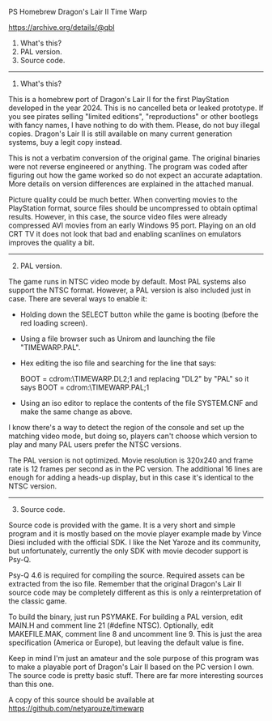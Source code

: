 PS Homebrew Dragon's Lair II Time Warp

https://archive.org/details/@qbl

1. What's this?
2. PAL version.
3. Source code.


----------------------------------------------------------------------------

1. What's this?

This is a homebrew port of Dragon's Lair II for the first PlayStation developed in the year 2024. This is no cancelled beta or leaked prototype. If you see pirates selling "limited editions", "reproductions" or other bootlegs with fancy names, I have nothing to do with them. Please, do not buy illegal copies. Dragon's Lair II is still available on many current generation systems, buy a legit copy instead.

This is not a verbatim conversion of the original game. The original binaries were not reverse engineered or anything. The program was coded after figuring out how the game worked so do not expect an accurate adaptation. More details on version differences are explained in the attached manual.

Picture quality could be much better. When converting movies to the PlayStation format, source files should be uncompressed to obtain optimal results. However, in this case, the source video files were already compressed AVI movies from an early Windows 95 port. Playing on an old CRT TV it does not look that bad and enabling scanlines on emulators improves the quality a bit.

----------------------------------------------------------------------------

2. PAL version.

The game runs in NTSC video mode by default. Most PAL systems also support the NTSC format. However, a PAL version is also included just in case. There are several ways to enable it:

- Holding down the SELECT button while the game is booting (before the red loading screen).

- Using a file browser such as Unirom and launching the file "TIMEWARP.PAL".

- Hex editing the iso file and searching for the line that says:

	BOOT = cdrom:\TIMEWARP.DL2;1
	and replacing "DL2" by "PAL" so it says
	BOOT = cdrom:\TIMEWARP.PAL;1

- Using an iso editor to replace the contents of the file SYSTEM.CNF and make the same change as above.

I know there's a way to detect the region of the console and set up the matching video mode, but doing so, players can't choose which version to play and many PAL users prefer the NTSC versions.

The PAL version is not optimized. Movie resolution is 320x240 and frame rate is 12 frames per second as in the PC version. The additional 16 lines are enough for adding a heads-up display, but in this case it's identical to the NTSC version.

----------------------------------------------------------------------------

3. Source code.

Source code is provided with the game. It is a very short and simple program and it is mostly based on the movie player example made by Vince Diesi included with the official SDK. I like the Net Yaroze and its community, but unfortunately, currently the only SDK with movie decoder support is Psy-Q.

Psy-Q 4.6 is required for compiling the source. Required assets can be extracted from the iso file. Remember that the original Dragon's Lair II source code may be completely different as this is only a reinterpretation of the classic game.

To build the binary, just run PSYMAKE. For building a PAL version, edit MAIN.H and comment line 21 (#define NTSC). Optionally, edit MAKEFILE.MAK, comment line 8 and uncomment line 9. This is just the area specification (America or Europe), but leaving the default value is fine.

Keep in mind I'm just an amateur and the sole purpose of this program was to make a playable port of Dragon's Lair II based on the PC version I own. The source code is pretty basic stuff. There are far more interesting sources than this one.

A copy of this source should be available at https://github.com/netyarouze/timewarp
